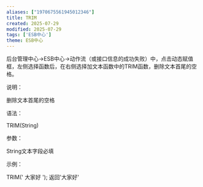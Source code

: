 ```yaml
---
aliases: ["1970675561945012346"]
title: TRIM
created: 2025-07-29
modified: 2025-07-29
tags: ['ESB中心']
theme: ESB中心
---
```


后台管理中心->ESB中心->动作流（或接口信息的成功失败）中，点击动态赋值框，左侧选择函数后，在右侧选择加文本函数中的TRIM函数，删除文本首尾的空格。

说明：

删除文本首尾的空格

语法：

TRIM(String)

参数：

String文本字段必填

示例：

TRIM(' 大家好 '); 返回'大家好'